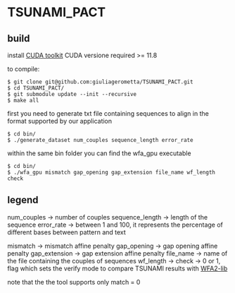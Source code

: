 # TSUNAMI_PACT

## build
install [CUDA toolkit](https://developer.nvidia.com/cuda-downloads)
CUDA versione required >= 11.8

to compile:

```
$ git clone git@github.com:giuliagerometta/TSUNAMI_PACT.git
$ cd TSUNAMI_PACT/
$ git submodule update --init --recursive
$ make all
```

first you need to generate txt file containing sequences to align in the format supported by our application

```
$ cd bin/
$ ./generate_dataset num_couples sequence_length error_rate
```

within the same bin folder you can find the wfa_gpu executable

```
$ cd bin/
$ ./wfa_gpu mismatch gap_opening gap_extension file_name wf_length check
```

## legend
num_couples -> number of couples
sequence_length -> length of the sequence
error_rate -> between 1 and 100, it represents the percentage of different bases between pattern and text

mismatch -> mismatch affine penalty
gap_opening -> gap opening affine penalty
gap_extension -> gap extension affine penalty
file_name -> name of the file containing the couples of sequences
wf_length -> 
check -> 0 or 1, flag which sets the verify mode to compare TSUNAMI results with [WFA2-lib](https://github.com/smarco/WFA2-lib.git)

note that the the tool supports only match = 0
